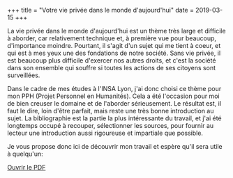 +++
title = "Votre vie privée dans le monde d'aujourd'hui"
date = 2019-03-15
+++

La vie privée dans le monde d'aujourd'hui est un thème très large et difficile à aborder, car relativement technique et, à première vue pour beaucoup, d'importance moindre. Pourtant, il s'agit d'un sujet qui me tient à coeur, et qui est à mes yeux une des fondations de notre société. Sans vie privée, il est beaucoup plus difficile d'exercer nos autres droits, et c'est la société dans son ensemble qui souffre si toutes les actions de ses citoyens sont surveillées.

Dans le cadre de mes études à l'INSA Lyon, j'ai donc choisi ce thème pour mon PPH (Projet Personnel en Humanités). Cela a été l'occasion pour moi de bien creuser le domaine et de l'aborder sérieusement. Le résultat est, il faut le dire, loin d'être parfait, mais reste une très bonne introduction au sujet. La bibliographie est la partie la plus intéressante du travail, et j'ai été longtemps occupé à recouper, sélectionner les sources, pour fournir au lecteur une introduction aussi rigoureuse et impartiale que possible.

Je vous propose donc ici de découvrir mon travail et espère qu'il sera utile à quelqu'un:

[Ouvrir le PDF](pph.pdf)

